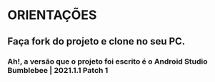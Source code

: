# ORIENTAÇÕES

## Faça fork do projeto e clone no seu PC. 

### Ah!, a versão que o projeto foi escrito é o Android Studio Bumblebee | 2021.1.1 Patch 1
